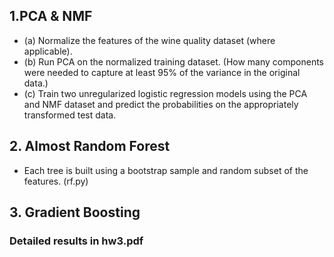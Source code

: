 ## 1.PCA & NMF
- (a) Normalize the features of the wine quality dataset (where applicable).
- (b) Run PCA on the normalized training dataset. (How many components were needed to capture at least 95% of the variance in the original data.)
- (c) Train two unregularized logistic regression models using the PCA and NMF dataset and predict the probabilities on the appropriately transformed test data.
## 2. Almost Random Forest
-  Each tree is built using a bootstrap sample and random subset of the features. (rf.py)
## 3. Gradient Boosting

### Detailed results in hw3.pdf
